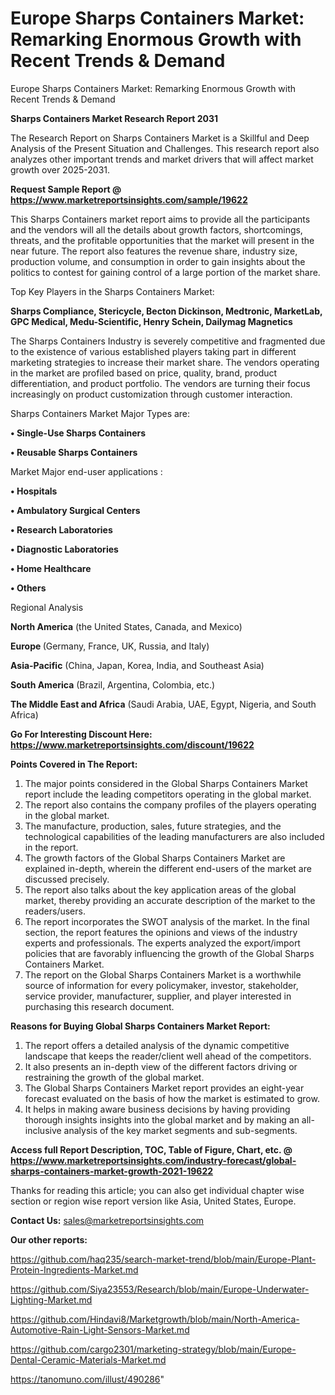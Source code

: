 # Europe Sharps Containers Market: Remarking Enormous Growth with Recent Trends & Demand
Europe Sharps Containers Market: Remarking Enormous Growth with Recent Trends & Demand

<strong>Sharps Containers Market Research Report 2031</strong>

The Research Report on Sharps Containers Market is a Skillful and Deep Analysis of the Present Situation and Challenges. This research report also analyzes other important trends and market drivers that will affect market growth over 2025-2031.

<strong>Request Sample Report @ <a href=https://www.marketreportsinsights.com/sample/19622>https://www.marketreportsinsights.com/sample/19622</a></strong>

This Sharps Containers market report aims to provide all the participants and the vendors will all the details about growth factors, shortcomings, threats, and the profitable opportunities that the market will present in the near future. The report also features the revenue share, industry size, production volume, and consumption in order to gain insights about the politics to contest for gaining control of a large portion of the market share.

Top Key Players in the Sharps Containers Market:

<strong>Sharps Compliance, Stericycle, Becton Dickinson, Medtronic, MarketLab, GPC Medical, Medu-Scientific, Henry Schein, Dailymag Magnetics</strong>

The Sharps Containers Industry is severely competitive and fragmented due to the existence of various established players taking part in different marketing strategies to increase their market share. The vendors operating in the market are profiled based on price, quality, brand, product differentiation, and product portfolio. The vendors are turning their focus increasingly on product customization through customer interaction.

Sharps Containers Market Major Types are:

<strong>• Single-Use Sharps Containers

• Reusable Sharps Containers</strong>

Market Major end-user applications :

<strong>• Hospitals

• Ambulatory Surgical Centers

• Research Laboratories

• Diagnostic Laboratories

• Home Healthcare

• Others</strong>

Regional Analysis

</u><strong><b>North America</b></strong> (the United States, Canada, and Mexico)

<strong><b>Europe </b></strong>(Germany, France, UK, Russia, and Italy)

<strong><b>Asia-Pacific</b></strong> (China, Japan, Korea, India, and Southeast Asia)

<strong><b>South America</b></strong> (Brazil, Argentina, Colombia, etc.)

<strong><b>The Middle East and Africa</b></strong> (Saudi Arabia, UAE, Egypt, Nigeria, and South Africa)

<strong>Go For Interesting Discount Here: <a href=https://www.marketreportsinsights.com/discount/19622>https://www.marketreportsinsights.com/discount/19622</a></strong>

<strong>Points Covered in The Report:</strong>
<ol>
  <li>The major points considered in the Global Sharps Containers Market report include the leading competitors operating in the global market.</li>
  <li>The report also contains the company profiles of the players operating in the global market.</li>
  <li>The manufacture, production, sales, future strategies, and the technological capabilities of the leading manufacturers are also included in the report.</li>
  <li>The growth factors of the Global Sharps Containers Market are explained in-depth, wherein the different end-users of the market are discussed precisely.</li>
  <li>The report also talks about the key application areas of the global market, thereby providing an accurate description of the market to the readers/users.</li>
  <li>The report incorporates the SWOT analysis of the market. In the final section, the report features the opinions and views of the industry experts and professionals. The experts analyzed the export/import policies that are favorably influencing the growth of the Global Sharps Containers Market.</li>
  <li>The report on the Global Sharps Containers Market is a worthwhile source of information for every policymaker, investor, stakeholder, service provider, manufacturer, supplier, and player interested in purchasing this research document.</li>
</ol>
<strong>Reasons for Buying Global Sharps Containers Market Report:</strong>

<ol>
  <li>The report offers a detailed analysis of the dynamic competitive landscape that keeps the reader/client well ahead of the competitors.</li>
  <li>It also presents an in-depth view of the different factors driving or restraining the growth of the global market.</li>
  <li>The Global Sharps Containers Market report provides an eight-year forecast evaluated on the basis of how the market is estimated to grow.</li>
  <li>It helps in making aware business decisions by having providing thorough insights insights into the global market and by making an all-inclusive analysis of the key market segments and sub-segments.</li>
</ol>
<strong>Access full Report Description, TOC, Table of Figure, Chart, etc. @ <a href=https://www.marketreportsinsights.com/industry-forecast/global-sharps-containers-market-growth-2021-19622>https://www.marketreportsinsights.com/industry-forecast/global-sharps-containers-market-growth-2021-19622</a></strong>


Thanks for reading this article; you can also get individual chapter wise section or region wise report version like Asia, United States, Europe.

<strong>Contact Us:</strong>
sales@marketreportsinsights.com

<strong>Our other reports:</strong>

<a href=https://github.com/haq235/search-market-trend/blob/main/Europe-Plant-Protein-Ingredients-Market.md>https://github.com/haq235/search-market-trend/blob/main/Europe-Plant-Protein-Ingredients-Market.md</a>

<a href=https://github.com/Siya23553/Research/blob/main/Europe-Underwater-Lighting-Market.md>https://github.com/Siya23553/Research/blob/main/Europe-Underwater-Lighting-Market.md</a>

<a href=https://github.com/Hindavi8/Marketgrowth/blob/main/North-America-Automotive-Rain-Light-Sensors-Market.md>https://github.com/Hindavi8/Marketgrowth/blob/main/North-America-Automotive-Rain-Light-Sensors-Market.md</a>

<a href=https://github.com/cargo2301/marketing-strategy/blob/main/Europe-Dental-Ceramic-Materials-Market.md>https://github.com/cargo2301/marketing-strategy/blob/main/Europe-Dental-Ceramic-Materials-Market.md</a>

<a href=https://tanomuno.com/illust/490286>https://tanomuno.com/illust/490286</a>"

